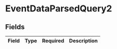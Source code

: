 # EventDataParsedQuery2


## Fields

| Field       | Type        | Required    | Description |
| ----------- | ----------- | ----------- | ----------- |
